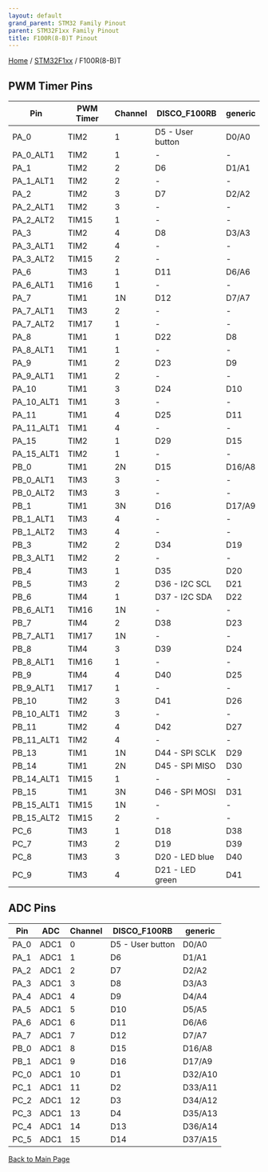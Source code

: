 ```yaml
---
layout: default
grand_parent: STM32 Family Pinout
parent: STM32F1xx Family Pinout
title: F100R(8-B)T Pinout
---
```


[Home](../../index.md) / [STM32F1xx](../index.md) / F100R(8-B)T

## PWM Timer Pins

| Pin | PWM Timer | Channel | DISCO_F100RB | generic |
| --- | --- | --- | --- | --- |
| PA_0 | TIM2 | 1 | D5 - User button | D0/A0 |
| PA_0_ALT1 | TIM2 | 1 | - | - |
| PA_1 | TIM2 | 2 | D6 | D1/A1 |
| PA_1_ALT1 | TIM2 | 2 | - | - |
| PA_2 | TIM2 | 3 | D7 | D2/A2 |
| PA_2_ALT1 | TIM2 | 3 | - | - |
| PA_2_ALT2 | TIM15 | 1 | - | - |
| PA_3 | TIM2 | 4 | D8 | D3/A3 |
| PA_3_ALT1 | TIM2 | 4 | - | - |
| PA_3_ALT2 | TIM15 | 2 | - | - |
| PA_6 | TIM3 | 1 | D11 | D6/A6 |
| PA_6_ALT1 | TIM16 | 1 | - | - |
| PA_7 | TIM1 | 1N | D12 | D7/A7 |
| PA_7_ALT1 | TIM3 | 2 | - | - |
| PA_7_ALT2 | TIM17 | 1 | - | - |
| PA_8 | TIM1 | 1 | D22 | D8 |
| PA_8_ALT1 | TIM1 | 1 | - | - |
| PA_9 | TIM1 | 2 | D23 | D9 |
| PA_9_ALT1 | TIM1 | 2 | - | - |
| PA_10 | TIM1 | 3 | D24 | D10 |
| PA_10_ALT1 | TIM1 | 3 | - | - |
| PA_11 | TIM1 | 4 | D25 | D11 |
| PA_11_ALT1 | TIM1 | 4 | - | - |
| PA_15 | TIM2 | 1 | D29 | D15 |
| PA_15_ALT1 | TIM2 | 1 | - | - |
| PB_0 | TIM1 | 2N | D15 | D16/A8 |
| PB_0_ALT1 | TIM3 | 3 | - | - |
| PB_0_ALT2 | TIM3 | 3 | - | - |
| PB_1 | TIM1 | 3N | D16 | D17/A9 |
| PB_1_ALT1 | TIM3 | 4 | - | - |
| PB_1_ALT2 | TIM3 | 4 | - | - |
| PB_3 | TIM2 | 2 | D34 | D19 |
| PB_3_ALT1 | TIM2 | 2 | - | - |
| PB_4 | TIM3 | 1 | D35 | D20 |
| PB_5 | TIM3 | 2 | D36 - I2C SCL | D21 |
| PB_6 | TIM4 | 1 | D37 - I2C SDA | D22 |
| PB_6_ALT1 | TIM16 | 1N | - | - |
| PB_7 | TIM4 | 2 | D38 | D23 |
| PB_7_ALT1 | TIM17 | 1N | - | - |
| PB_8 | TIM4 | 3 | D39 | D24 |
| PB_8_ALT1 | TIM16 | 1 | - | - |
| PB_9 | TIM4 | 4 | D40 | D25 |
| PB_9_ALT1 | TIM17 | 1 | - | - |
| PB_10 | TIM2 | 3 | D41 | D26 |
| PB_10_ALT1 | TIM2 | 3 | - | - |
| PB_11 | TIM2 | 4 | D42 | D27 |
| PB_11_ALT1 | TIM2 | 4 | - | - |
| PB_13 | TIM1 | 1N | D44 - SPI SCLK | D29 |
| PB_14 | TIM1 | 2N | D45 - SPI MISO | D30 |
| PB_14_ALT1 | TIM15 | 1 | - | - |
| PB_15 | TIM1 | 3N | D46 - SPI MOSI | D31 |
| PB_15_ALT1 | TIM15 | 1N | - | - |
| PB_15_ALT2 | TIM15 | 2 | - | - |
| PC_6 | TIM3 | 1 | D18 | D38 |
| PC_7 | TIM3 | 2 | D19 | D39 |
| PC_8 | TIM3 | 3 | D20 - LED blue | D40 |
| PC_9 | TIM3 | 4 | D21 - LED green | D41 |


## ADC Pins

| Pin | ADC | Channel | DISCO_F100RB | generic |
| --- | --- | --- | --- | --- |
| PA_0 | ADC1 | 0 | D5 - User button | D0/A0 |
| PA_1 | ADC1 | 1 | D6 | D1/A1 |
| PA_2 | ADC1 | 2 | D7 | D2/A2 |
| PA_3 | ADC1 | 3 | D8 | D3/A3 |
| PA_4 | ADC1 | 4 | D9 | D4/A4 |
| PA_5 | ADC1 | 5 | D10 | D5/A5 |
| PA_6 | ADC1 | 6 | D11 | D6/A6 |
| PA_7 | ADC1 | 7 | D12 | D7/A7 |
| PB_0 | ADC1 | 8 | D15 | D16/A8 |
| PB_1 | ADC1 | 9 | D16 | D17/A9 |
| PC_0 | ADC1 | 10 | D1 | D32/A10 |
| PC_1 | ADC1 | 11 | D2 | D33/A11 |
| PC_2 | ADC1 | 12 | D3 | D34/A12 |
| PC_3 | ADC1 | 13 | D4 | D35/A13 |
| PC_4 | ADC1 | 14 | D13 | D36/A14 |
| PC_5 | ADC1 | 15 | D14 | D37/A15 |


[Back to Main Page](../../index.md)